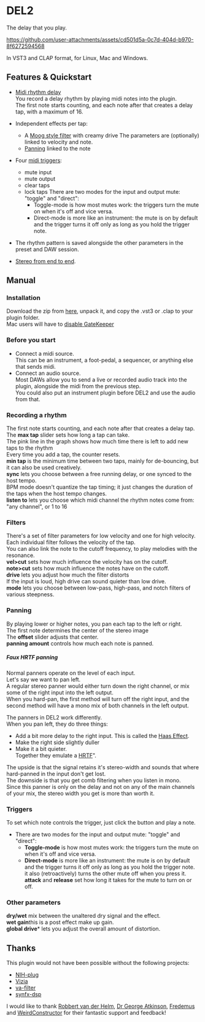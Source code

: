 # DEL2

The delay that you play.

https://github.com/user-attachments/assets/cd501d5a-0c7d-404d-b970-8f6272594568

In VST3 and CLAP format, for Linux, Mac and Windows.


## Features & Quickstart

- [Midi rhythm delay](#Recording-a-rhythm)  
You record a delay rhythm by playing midi notes into the plugin.  
The first note starts counting, and each note after that creates a delay tap, with a maximum of 16. 

- Independent effects per tap:  
  - A [Moog style filter](#Filters) with creamy drive
  The parameters are (optionally) linked to velocity and note.
  - [Panning](#Panning) linked to the note
- Four [midi triggers](#Triggers):
  - mute input
  - mute output
  - clear taps
  - lock taps
  There are two modes for the input and output mute: "toggle" and "direct":
    - Toggle-mode is how most mutes work: the triggers turn the mute on when it's off and vice versa.
    - Direct-mode is more like an instrument: the mute is on by default and the trigger turns it off only as long as you hold the trigger note.
- The rhythm pattern is saved alongside the other parameters in the preset and DAW session.
- [Stereo from end to end](#Faux-HRTF-panning).


## Manual

### Installation
Download the zip from [here](https://github.com/magnetophon/DEL2/releases/tag/V0.3.0), unpack it, and copy the .vst3 or .clap to your plugin folder.  
Mac users will have to [disable GateKeeper](https://disable-gatekeeper.github.io/)

### Before you start
- Connect a midi source.  
This can be an instrument, a foot-pedal, a sequencer, or anything else that sends midi.
- Connect an audio source.  
Most DAWs allow you to send a live or recorded audio track into the plugin, alongside the midi from the previous step.  
You could also put an instrument plugin before DEL2 and use the audio from that.

### Recording a rhythm
The first note starts counting, and each note after that creates a delay tap.  
The **max tap** slider sets how long a tap can take.  
The pink line in the graph shows how much time there is left to add new taps to the rhythm  
Every time you add a tap, the counter resets.  
**min tap** is the minimum time between two taps, mainly for de-bouncing, but it can also be used creatively.  
**sync** lets you choose between a free running delay, or one synced to the host tempo.  
BPM mode doesn't quantize the tap timing; it just changes the duration of the taps when the host tempo changes.  
**listen to** lets you choose which midi channel the rhythm notes come from: "any channel", or 1 to 16

### Filters
There's a set of filter parameters for low velocity and one for high velocity.  
Each individual filter follows the velocity of the tap.  
You can also link the note to the cutoff frequency, to play melodies with the resonance.  
**vel>cut** sets how much influence the velocity has on the cutoff.  
**note>cut** sets how much influence the notes have on the cutoff.  
**drive** lets you adjust how much the filter distorts  
If the input is loud, high drive can sound quieter than low drive.  
**mode** lets you choose between low-pass, high-pass, and notch filters of various steepness.

### Panning
By playing lower or higher notes, you pan each tap to the left or right.  
The first note determines the center of the stereo image   
The **offset** slider adjusts that center.  
**panning amount** controls how much each note is panned.  


##### Faux HRTF panning
Normal panners operate on the level of each input.  
Let's say we want to pan left.  
A regular stereo panner would either turn down the right channel, or mix some of the right input into the left output.  
When you hard-pan, the first method will turn off the right input, and the second method will have a mono mix of both channels in the left output.  

The panners in DEL2 work differently.  
When you pan left, they do three things:
- Add a bit more delay to the right input.
This is called the [Haas Effect](https://www.izotope.com/en/learn/what-is-the-haas-effect.html).  
- Make the right side slightly duller  
- Make it a bit quieter.  
Together they emulate a [HRTF](https://en.wikipedia.org/wiki/Head-related_transfer_function)".  

The upside is that the signal retains it's stereo-width and sounds that where hard-panned in the input don't get lost.  
The downside is that you get comb filtering when you listen in mono.  
Since this panner is only on the delay and not on any of the main channels of your mix, the stereo width you get is more than worth it.


### Triggers
To set which note controls the trigger, just click the button and play a note.  
  - There are two modes for the input and output mute: "toggle" and "direct":  
    - **Toggle-mode** is how most mutes work: the triggers turn the mute on when it's off and vice versa.  
    - **Direct-mode** is more like an instrument: the mute is on by default and the trigger turns it off only as long as you hold the trigger note.  
it also (retroactively) turns the other mute off when you press it.  
  **attack** and **release** set how long it takes for the mute to turn on or off.  
  
### Other parameters
**dry/wet** mix between the unaltered dry signal and the effect.  
**wet gain**this is a post effect make up gain.  
**global drive*** lets you adjust the overall amount of distortion.  


## Thanks

This plugin would not have been possible without the following projects:
- [NIH-plug](https://github.com/robbert-vdh/nih-plug)
- [Vizia](https://github.com/vizia/vizia)
- [va-filter](https://github.com/Fredemus/va-filter)
- [synfx-dsp](https://github.com/WeirdConstructor/synfx-dsp)

I would like to thank [Robbert van der Helm](https://github.com/robbert-vdh), [Dr George Atkinson](https://github.com/geom3trik), [Fredemus](https://github.com/Fredemus) and [WeirdConstructor](https://github.com/WeirdConstructor) for their fantastic support and feedback!   
